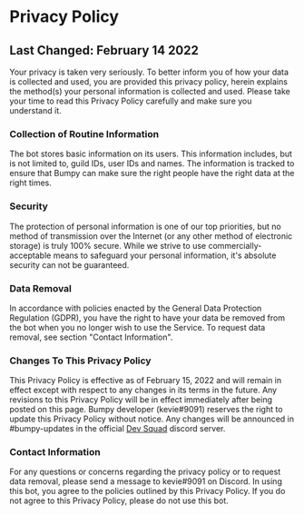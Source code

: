 # Privacy Policy
## Last Changed: February 14 2022
Your privacy is taken very seriously. To better inform you of how your data is collected and used, you are provided this privacy policy, herein explains the method(s) your personal information is collected and used. Please take your time to read this Privacy Policy carefully and make sure you understand it.

### Collection of Routine Information
The bot stores basic information on its users. This information includes, but is not limited to, guild IDs, user IDs and names. The information is tracked to ensure that Bumpy can make sure the right people have the right data at the right times.

### Security
The protection of personal information is one of our top priorities, but no method of transmission over the Internet (or any other method of electronic storage) is truly 100% secure. While we strive to use commercially-acceptable means to safeguard your personal information, it's absolute security can not be guaranteed.

### Data Removal
In accordance with policies enacted by the General Data Protection Regulation (GDPR), you have the right to have your data be removed from the bot when you no longer wish to use the Service. To request data removal, see section "Contact Information".

### Changes To This Privacy Policy
This Privacy Policy is effective as of February 15, 2022 and will remain in effect except with respect to any changes in its terms in the future. Any revisions to this Privacy Policy will be in effect immediately after being posted on this page. Bumpy developer (kevie#9091) reserves the right to update this Privacy Policy without notice. Any changes will be announced in #bumpy-updates in the official [Dev Squad](https://discord.gg/KcH28tRtBu) discord server.

### Contact Information
For any questions or concerns regarding the privacy policy or to request data removal, please send a message to kevie#9091 on Discord.
In using this bot, you agree to the policies outlined by this Privacy Policy. If you do not agree to this Privacy Policy, please do not use this bot.

